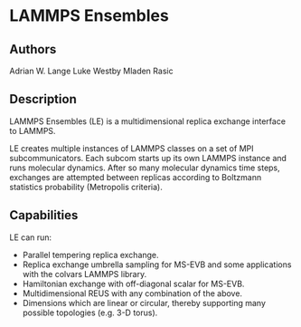 # LAMMPS Ensembles 

## Authors 
Adrian W. Lange
Luke Westby
Mladen Rasic

## Description
LAMMPS Ensembles (LE) is a multidimensional replica exchange interface to LAMMPS.

LE creates multiple instances of LAMMPS classes on a set of MPI subcommunicators.
Each subcom starts up its own LAMMPS instance and runs molecular dynamics.
After so many molecular dynamics time steps, exchanges are attempted between replicas according to
Boltzmann statistics probability (Metropolis criteria).

## Capabilities
LE can run:
- Parallel tempering replica exchange.
- Replica exchange umbrella sampling for MS-EVB and some applications
  with the colvars LAMMPS library.
- Hamiltonian exchange with off-diagonal scalar for MS-EVB.
- Multidimensional REUS with any combination of the above.
- Dimensions which are linear or circular, thereby supporting many
  possible topologies (e.g. 3-D torus).
